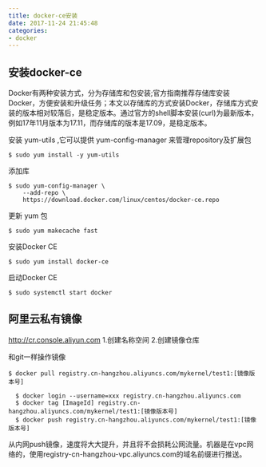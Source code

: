 ```yaml
---
title: docker-ce安装
date: 2017-11-24 21:45:48
categories: 
- docker
---
```


## 安装docker-ce
Docker有两种安装方式，分为存储库和包安装;官方指南推荐存储库安装Docker，方便安装和升级任务；本文以存储库的方式安装Docker，存储库方式安装的版本相对较落后，是稳定版本。通过官方的shell脚本安装(curl)为最新版本，例如17年11月版本为17.11，而存储库的版本是17.09，是稳定版本。
<!--more-->

安装  yum-utils ,它可以提供 yum-config-manager 来管理repository及扩展包
```
$ sudo yum install -y yum-utils

```

添加库
```
$ sudo yum-config-manager \
    --add-repo \
    https://download.docker.com/linux/centos/docker-ce.repo
```

更新 yum 包
```
$ sudo yum makecache fast
```

安装Docker CE

```
$ sudo yum install docker-ce
```

启动Docker CE
```
$ sudo systemctl start docker
```

## 阿里云私有镜像
http://cr.console.aliyun.com
1.创建名称空间
2.创建镜像仓库

和git一样操作镜像
```
$ docker pull registry.cn-hangzhou.aliyuncs.com/mykernel/test1:[镜像版本号]
```

```
  $ docker login --username=xxx registry.cn-hangzhou.aliyuncs.com
  $ docker tag [ImageId] registry.cn-hangzhou.aliyuncs.com/mykernel/test1:[镜像版本号]
  $ docker push registry.cn-hangzhou.aliyuncs.com/mykernel/test1:[镜像版本号]
```
从内网push镜像，速度将大大提升，并且将不会损耗公网流量。机器是在vpc网络的，使用registry-cn-hangzhou-vpc.aliyuncs.com的域名前缀进行推送。